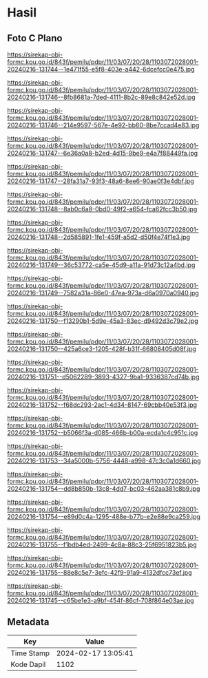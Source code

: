 # Hasil

## Foto C Plano

https://sirekap-obj-formc.kpu.go.id/843f/pemilu/pdpr/11/03/07/20/28/1103072028001-20240216-131744--1e471f55-e5f8-403e-a442-6dcefcc0e475.jpg

https://sirekap-obj-formc.kpu.go.id/843f/pemilu/pdpr/11/03/07/20/28/1103072028001-20240216-131746--8fb8681a-7ded-4111-8b2c-89e8c842e52d.jpg

https://sirekap-obj-formc.kpu.go.id/843f/pemilu/pdpr/11/03/07/20/28/1103072028001-20240216-131746--214e9597-567e-4e92-bb60-8be7ccad4e83.jpg

https://sirekap-obj-formc.kpu.go.id/843f/pemilu/pdpr/11/03/07/20/28/1103072028001-20240216-131747--6e36a0a8-b2ed-4d15-9be9-e4a7f88449fa.jpg

https://sirekap-obj-formc.kpu.go.id/843f/pemilu/pdpr/11/03/07/20/28/1103072028001-20240216-131747--28fa31a7-93f3-48a6-8ee6-90ae0f3e4dbf.jpg

https://sirekap-obj-formc.kpu.go.id/843f/pemilu/pdpr/11/03/07/20/28/1103072028001-20240216-131748--8ab0c6a8-0bd0-49f2-a654-fca62fcc3b50.jpg

https://sirekap-obj-formc.kpu.go.id/843f/pemilu/pdpr/11/03/07/20/28/1103072028001-20240216-131748--2d585891-1fe1-459f-a5d2-d50f4e74f1e3.jpg

https://sirekap-obj-formc.kpu.go.id/843f/pemilu/pdpr/11/03/07/20/28/1103072028001-20240216-131749--36c53772-ca5e-45d9-a11a-91d73c12a4bd.jpg

https://sirekap-obj-formc.kpu.go.id/843f/pemilu/pdpr/11/03/07/20/28/1103072028001-20240216-131749--7582a31a-86e0-47ea-973a-d6a0970a0940.jpg

https://sirekap-obj-formc.kpu.go.id/843f/pemilu/pdpr/11/03/07/20/28/1103072028001-20240216-131750--f13290b1-5d9e-45a3-83ec-d9492d3c79e2.jpg

https://sirekap-obj-formc.kpu.go.id/843f/pemilu/pdpr/11/03/07/20/28/1103072028001-20240216-131750--425a6ce3-1205-428f-b31f-66808405d08f.jpg

https://sirekap-obj-formc.kpu.go.id/843f/pemilu/pdpr/11/03/07/20/28/1103072028001-20240216-131751--d5062289-3893-4327-9ba1-9336387cd74b.jpg

https://sirekap-obj-formc.kpu.go.id/843f/pemilu/pdpr/11/03/07/20/28/1103072028001-20240216-131752--f68dc293-2ac1-4d34-8147-69cbb40e53f3.jpg

https://sirekap-obj-formc.kpu.go.id/843f/pemilu/pdpr/11/03/07/20/28/1103072028001-20240216-131752--b5066f3a-d085-466b-b00a-ecda1c4c951c.jpg

https://sirekap-obj-formc.kpu.go.id/843f/pemilu/pdpr/11/03/07/20/28/1103072028001-20240216-131753--34a5000b-5756-4448-a998-47c3c0a1d660.jpg

https://sirekap-obj-formc.kpu.go.id/843f/pemilu/pdpr/11/03/07/20/28/1103072028001-20240216-131754--dd8b850b-13c8-4dd7-bc03-462aa381c8b9.jpg

https://sirekap-obj-formc.kpu.go.id/843f/pemilu/pdpr/11/03/07/20/28/1103072028001-20240216-131754--e89d0c4a-1295-488e-b77b-e2e88e9ca259.jpg

https://sirekap-obj-formc.kpu.go.id/843f/pemilu/pdpr/11/03/07/20/28/1103072028001-20240216-131755--f1bdb4ed-2499-4c8a-88c3-25f6951823b5.jpg

https://sirekap-obj-formc.kpu.go.id/843f/pemilu/pdpr/11/03/07/20/28/1103072028001-20240216-131755--88e8c5e7-3efc-42f9-91a9-4132dfcc73ef.jpg

https://sirekap-obj-formc.kpu.go.id/843f/pemilu/pdpr/11/03/07/20/28/1103072028001-20240216-131745--c65be1e3-a9bf-454f-86cf-708f864e03ae.jpg


## Metadata

| Key        | Value               |
| ---------- | ------------------- |
| Time Stamp | 2024-02-17 13:05:41 |
| Kode Dapil | 1102                |



